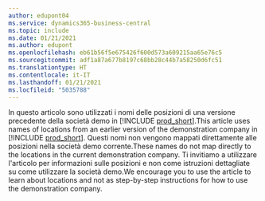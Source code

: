 ```yaml
---
author: edupont04
ms.service: dynamics365-business-central
ms.topic: include
ms.date: 01/21/2021
ms.author: edupont
ms.openlocfilehash: eb61b56f5e675426f600d573a609215aa65e76c5
ms.sourcegitcommit: adf1a87a677b8197c68bb28c44b7a58250d6fc51
ms.translationtype: HT
ms.contentlocale: it-IT
ms.lasthandoff: 01/21/2021
ms.locfileid: "5035788"
---
```

<span data-ttu-id="1c4d3-101">In questo articolo sono utilizzati i nomi delle posizioni di una versione precedente della società demo in [!INCLUDE [prod_short](prod_short.md)].</span><span class="sxs-lookup"><span data-stu-id="1c4d3-101">This article uses names of locations from an earlier version of the demonstration company in [!INCLUDE [prod_short](prod_short.md)].</span></span> <span data-ttu-id="1c4d3-102">Questi nomi non vengono mappati direttamente alle posizioni nella società demo corrente.</span><span class="sxs-lookup"><span data-stu-id="1c4d3-102">These names do not map directly to the locations in the current demonstration company.</span></span> <span data-ttu-id="1c4d3-103">Ti invitiamo a utilizzare l'articolo per informazioni sulle posizioni e non come istruzioni dettagliate su come utilizzare la società demo.</span><span class="sxs-lookup"><span data-stu-id="1c4d3-103">We encourage you to use the article to learn about locations and not as step-by-step instructions for how to use the demonstration company.</span></span>